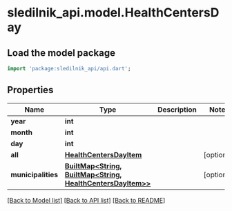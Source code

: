 # sledilnik_api.model.HealthCentersDay

## Load the model package
```dart
import 'package:sledilnik_api/api.dart';
```

## Properties
Name | Type | Description | Notes
------------ | ------------- | ------------- | -------------
**year** | **int** |  | 
**month** | **int** |  | 
**day** | **int** |  | 
**all** | [**HealthCentersDayItem**](HealthCentersDayItem.md) |  | [optional] 
**municipalities** | [**BuiltMap&lt;String, BuiltMap&lt;String, HealthCentersDayItem&gt;&gt;**](BuiltMap.md) |  | [optional] 

[[Back to Model list]](../README.md#documentation-for-models) [[Back to API list]](../README.md#documentation-for-api-endpoints) [[Back to README]](../README.md)


